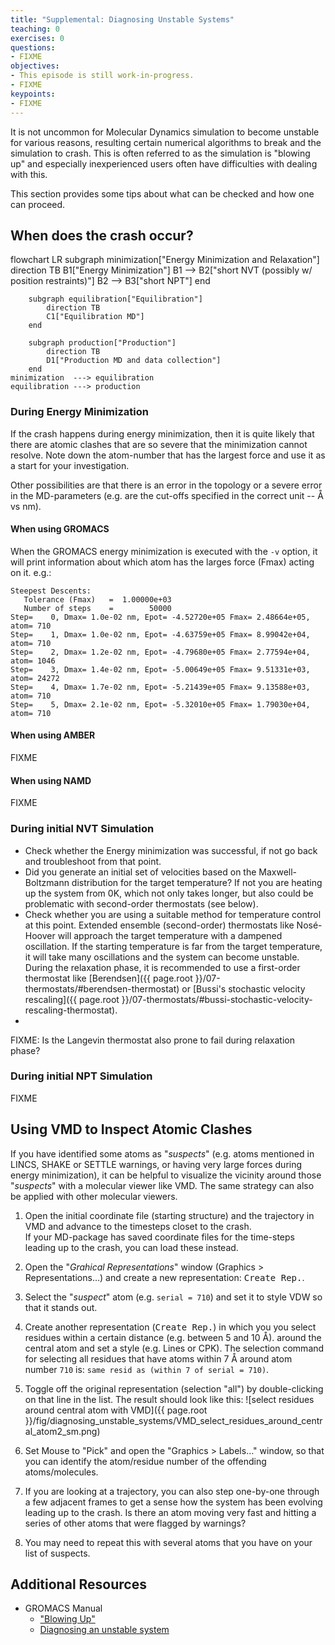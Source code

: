 ```yaml
---
title: "Supplemental: Diagnosing Unstable Systems"
teaching: 0
exercises: 0
questions:
- FIXME
objectives:
- This episode is still work-in-progress.
- FIXME
keypoints:
- FIXME
---
```


It is not uncommon for Molecular Dynamics simulation to become unstable for various reasons, resulting certain numerical algorithms to break and the simulation to crash.
This is often referred to as the simulation is "blowing up" and especially inexperienced users often have difficulties with dealing with this.

This section provides some tips about what can be checked and how one can proceed.

## When does the crash occur?

<div class="mermaid">
flowchart LR
        subgraph minimization["Energy Minimization and Relaxation"]
            direction TB
            B1["Energy Minimization"]
            B1 --> B2["short NVT (possibly w/ position restraints)"]
            B2 --> B3["short NPT"]
        end
     
        subgraph equilibration["Equilibration"]
            direction TB
            C1["Equilibration MD"]
        end

        subgraph production["Production"]
            direction TB
            D1["Production MD and data collection"]
        end
    minimization  ---> equilibration
    equilibration ---> production
</div>

### During Energy Minimization
If the crash happens during energy minimization, then it is quite likely that there are atomic clashes that are so severe that the minimization cannot resolve.
Note down the atom-number that has the largest force and use it as a start for your investigation.

Other possibilities are that there is an error in the topology or a severe error in the MD-parameters (e.g. are the cut-offs specified in the correct unit -- &#8491; vs nm).

#### When using GROMACS
When the GROMACS energy minimization is executed with the `-v` option, it will print information about which atom has the larges force (Fmax) acting on it. e.g.:

~~~
Steepest Descents:
   Tolerance (Fmax)   =  1.00000e+03
   Number of steps    =        50000
Step=    0, Dmax= 1.0e-02 nm, Epot= -4.52720e+05 Fmax= 2.48664e+05, atom= 710
Step=    1, Dmax= 1.0e-02 nm, Epot= -4.63759e+05 Fmax= 8.99042e+04, atom= 710
Step=    2, Dmax= 1.2e-02 nm, Epot= -4.79680e+05 Fmax= 2.77594e+04, atom= 1046
Step=    3, Dmax= 1.4e-02 nm, Epot= -5.00649e+05 Fmax= 9.51331e+03, atom= 24272
Step=    4, Dmax= 1.7e-02 nm, Epot= -5.21439e+05 Fmax= 9.13588e+03, atom= 710
Step=    5, Dmax= 2.1e-02 nm, Epot= -5.32010e+05 Fmax= 1.79030e+04, atom= 710
~~~

#### When using AMBER
FIXME

#### When using NAMD
FIXME

### During initial NVT Simulation

* Check whether the Energy minimization was successful, if not go back and troubleshoot from that point.
* Did you generate an initial set of velocities based on the Maxwell-Boltzmann distribution for the target temperature? 
  If not you are heating up the system from 0K, which not only takes longer, but also could be problematic with second-order thermostats (see below).
* Check whether you are using a suitable method for temperature control at this point. 
  Extended ensemble (second-order) thermostats like Nosé-Hoover will approach the target temperature with a dampened oscillation. 
  If the starting temperature is far from the target temperature, it will take many oscillations and the system can become unstable.
  During the relaxation phase, it is recommended to use a first-order thermostat like [Berendsen]({{ page.root }}/07-thermostats/#berendsen-thermostat) 
  or [Bussi's stochastic velocity rescaling]({{ page.root }}/07-thermostats/#bussi-stochastic-velocity-rescaling-thermostat).
* 


FIXME: Is the Langevin thermostat also prone to fail during relaxation phase?

### During initial NPT Simulation
FIXME


## Using VMD to Inspect Atomic Clashes

If you have identified some atoms as "_suspects_" (e.g. atoms mentioned in LINCS, SHAKE or SETTLE warnings, or having very large forces during energy minimization),
it can be helpful to visualize the vicinity around those "_suspects_" with a molecular viewer like VMD. 
The same strategy can also be applied with other molecular viewers.

1. Open the initial coordinate file (starting structure) and the trajectory in VMD and advance to the timesteps closet to the crash.  
   If your MD-package has saved coordinate files for the time-steps leading up to the crash, you can load these instead.

2. Open the "_Grahical Representations_" window (Graphics > Representations&#8230;) and create a new representation: <kbd>Create Rep.</kbd>.

3. Select the "_suspect_" atom (e.g. `serial = 710`) and set it to style VDW so that it stands out.

4. Create another representation (<kbd>Create Rep.</kbd>) in which you you select residues within a certain distance (e.g. between 5 and 10&nbsp;Å).
   around the central atom and set a style (e.g. Lines or CPK). 
   The selection command for selecting all residues that have atoms within 7&nbsp;Å around atom number `710` is: `same resid as (within 7 of serial = 710)`.

5. Toggle off the original representation (selection "all") by double-clicking on that line in the list.
   The result should look like this:
   ![select residues around central atom with VMD]({{ page.root }}/fig/diagnosing_unstable_systems/VMD_select_residues_around_central_atom2_sm.png)

6. Set Mouse to "Pick" and open the "Graphics > Labels&#8230;" window, so that you can identify the atom/residue number of the offending atoms/molecules.

7. If you are looking at a trajectory, you can also step one-by-one through a few adjacent frames to get a sense how the system has been evolving leading
   up to the crash. Is there an atom moving very fast and hitting a series of other atoms that were flagged by warnings?

8. You may need to repeat this with several atoms that you have on your list of suspects.




## Additional Resources

* GROMACS Manual
  * ["Blowing Up"](https://manual.gromacs.org/current/user-guide/terminology.html#blowing-up)
  * [Diagnosing an unstable system](https://manual.gromacs.org/current/user-guide/terminology.html#diagnosing-an-unstable-system)